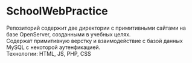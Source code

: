 # SchoolWebPractice
Репозиторий содержит две директории с примитивными сайтами на базе OpenServer, созданными в учебных целях.  
Содержат примитивную верстку и взаимодействие с базой данных MySQL с некоторой аутенфикацией.  
Технологии: HTML, JS, PHP, CSS
